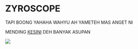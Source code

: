 # ZYROSCOPE
  TAPI BOONG YAHAHA WAHYU AH YAMETEH MAS ANGET NI 


  MENDING [KESINI](https://t.me/bokepterbaru2) DEH BANYAK ASUPAN


<img src="https://giphy.com/gifs/illustration-animal-xUPGcHNUupFuFkPXaw">
